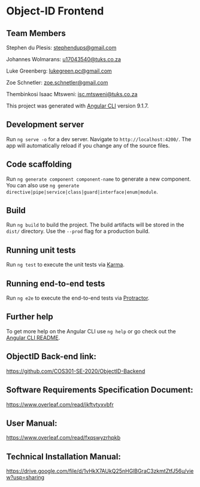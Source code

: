 # Object-ID Frontend

Team Members
------------
Stephen du Plesis: stephendups@gmail.com

Johannes Wolmarans: u17043540@tuks.co.za

Luke Greenberg: lukegreen.pc@gmail.com

Zoe Schnetler: zoe.schnetler@gmail.com

Thembinkosi Isaac Mtsweni: isc.mtsweni@tuks.co.za

This project was generated with [Angular CLI](https://github.com/angular/angular-cli) version 9.1.7.

## Development server

Run `ng serve -o` for a dev server. Navigate to `http://localhost:4200/`. The app will automatically reload if you change any of the source files.

## Code scaffolding

Run `ng generate component component-name` to generate a new component. You can also use `ng generate directive|pipe|service|class|guard|interface|enum|module`.

## Build

Run `ng build` to build the project. The build artifacts will be stored in the `dist/` directory. Use the `--prod` flag for a production build.

## Running unit tests

Run `ng test` to execute the unit tests via [Karma](https://karma-runner.github.io).

## Running end-to-end tests

Run `ng e2e` to execute the end-to-end tests via [Protractor](http://www.protractortest.org/).

## Further help

To get more help on the Angular CLI use `ng help` or go check out the [Angular CLI README](https://github.com/angular/angular-cli/blob/master/README.md).

## ObjectID Back-end link:

https://github.com/COS301-SE-2020/ObjectID-Backend

## Software Requirements Specification Document:

https://www.overleaf.com/read/jkftvtyxvbfr

## User Manual:

https://www.overleaf.com/read/fxqswyzrhpkb

## Technical Installation Manual:

https://drive.google.com/file/d/1vHkX7AUkQ25nHGlBGraC3zkmtZtfJ56u/view?usp=sharing
